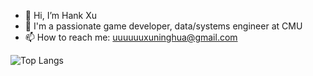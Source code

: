 - 👋 Hi, I’m Hank Xu
- 👀 I'm a passionate game developer, data/systems engineer at CMU
- 📫 How to reach me: uuuuuuxuninghua@gmail.com

![Top Langs](https://github-readme-stats.vercel.app/api/top-langs/?username=anuraghazra&hide=c#,html&theme=dracula)
